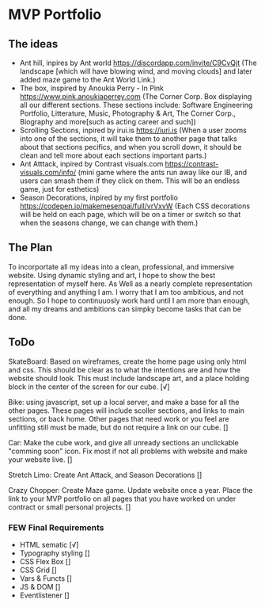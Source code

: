 # MVP Portfolio

## The ideas
* Ant hill, inpires by Ant world https://discordapp.com/invite/C9CvQjt
(The landscape [which will have blowing wind, and moving clouds] and later added maze game to the Ant World Link.) 
* The box, inspired by Anoukia Perry - In Pink https://www.pink.anoukiaperrey.com
(The Corner Corp. Box displaying all our different sections. These sections include: Software 
Engineering Portfolio, Litterature, Music, Photography & Art, The Corner Corp., Biography and 
more[such as acting career and such])
* Scrolling Sections, inpired by irui.is https://iuri.is
(When a user zooms into one of the sections, it will take them to another page that talks about 
that sections pecifics, and when you scroll down, it should be clean and tell more about each 
sections important parts.)
* Ant Atttack, inpired by Contrast visuals.com https://contrast-visuals.com/info/
(mini game where the ants run away like our IB, and users can smash them if they click on them. 
This will be an endless game, just for esthetics)
* Season Decorations, inpired by my first portfolio https://codepen.io/makemesenpai/full/vrVxvW
(Each CSS decorations will be held on each page, which will be on a timer or switch so that when 
the seasons change, we can change with them.)

## The Plan
To incorportate all my ideas into a clean, professional, and immersive website. Using dynamic 
styling and art, I hope to show the best representation of myself here. As Well as a nearly 
complete representation of everything and anything I am. I worry that I am too ambitious, and 
not enough. So I hope to continuuosly work hard until I am more than enough, and all my dreams 
and ambitions can simpky become tasks that can be done.

## ToDo
SkateBoard: Based on wireframes, create the home page using only html and css. This should be 
clear as to what the intentions are and how the website should look. This must include landscape 
art, and a place holding block in the center of the screen for our cube. [√]

Bike: using javascript, set up a local server, and make a base for all the other pages. These pages
will include scoller sections, and links to main sections, or back home. Other pages that need work
or you feel are unfitting still must be made, but do not require a link on our cube.  []

Car: Make the cube work, and give all unready sections an unclickable "comming soon" icon. Fix 
most if not all problems with website and make your website live. []

Stretch Limo: Create Ant Attack, and Season Decorations []

Crazy Chopper: Create Maze game. Update website once a year. Place the link to your MVP 
portfolio on all pages that you have worked on under contract or small personal projects. []

### FEW Final Requirements
- HTML sematic [√]
- Typography styling []
- CSS Flex Box []
- CSS Grid []
- Vars & Functs []
- JS & DOM []
- Eventlistener []